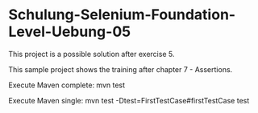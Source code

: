 # Schulung-Selenium-Foundation-Level-Uebung-05
This project is a possible solution after exercise 5.

This sample project shows the training after chapter 7 - Assertions.

Execute Maven complete: mvn test

Execute Maven single: mvn test -Dtest=FirstTestCase#firstTestCase test

